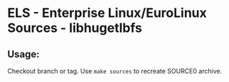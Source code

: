 # ELS - Enterprise Linux/EuroLinux Sources - libhugetlbfs
 
## Usage:
  Checkout branch or tag. Use `make sources` to recreate  SOURCE0 archive.
